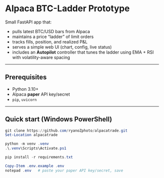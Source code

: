 # Alpaca BTC-Ladder Prototype

Small FastAPI app that:
- pulls latest BTC/USD bars from Alpaca
- maintains a price “ladder” of limit orders
- tracks fills, position, and realized P&L
- serves a simple web UI (chart, config, live status)
- includes an **Autopilot** controller that tunes the ladder using EMA + RSI with volatility-aware spacing

---

## Prerequisites

- Python 3.10+  
- Alpaca **paper** API key/secret  
- `pip`, `uvicorn`

---

## Quick start (Windows PowerShell)

```powershell
git clone https://github.com/ryanoZphoto/alpacatrade.git
Set-Location alpacatrade

python -m venv .venv
.\.venv\Scripts\Activate.ps1

pip install -r requirements.txt

Copy-Item .env.example .env
notepad .env   # paste your paper API key/secret, save
